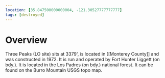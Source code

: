 ```yaml
---
location: [35.847500000000004, -121.30527777777777]
tags: [destroyed]
---
```


# Overview

Three Peaks (LO site) sits at 3379', is located in [[Monterey County]] and was constructed in 1972. It is run and operated by Fort Hunter Liggett (on bdy.). It is located in the Los Padres (on bdy.) national forest. It can be found on the Burro Mountain USGS topo map.

